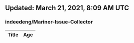 ## Updated: March 21, 2021, 8:09 AM UTC


### indeedeng/Mariner-Issue-Collector
|**Title**|**Age**|
|:----|:----|